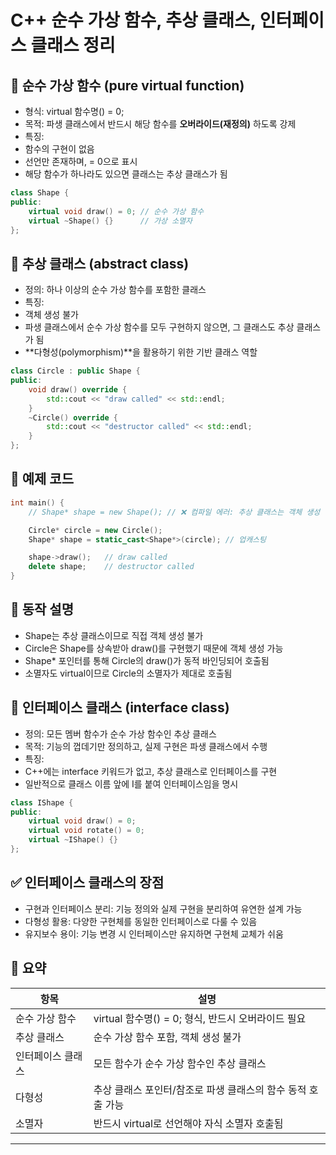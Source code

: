 # C++ 순수 가상 함수, 추상 클래스, 인터페이스 클래스 정리

## 📌 순수 가상 함수 (pure virtual function)
- 형식: virtual 함수명() = 0;
- 목적: 파생 클래스에서 반드시 해당 함수를 **오버라이드(재정의)** 하도록 강제
- 특징:
- 함수의 구현이 없음
- 선언만 존재하며, = 0으로 표시
- 해당 함수가 하나라도 있으면 클래스는 추상 클래스가 됨

```cpp
class Shape {
public:
    virtual void draw() = 0; // 순수 가상 함수
    virtual ~Shape() {}      // 가상 소멸자
};
```


## 🧠 추상 클래스 (abstract class)
- 정의: 하나 이상의 순수 가상 함수를 포함한 클래스
- 특징:
- 객체 생성 불가
- 파생 클래스에서 순수 가상 함수를 모두 구현하지 않으면, 그 클래스도 추상 클래스가 됨
- **다형성(polymorphism)**을 활용하기 위한 기반 클래스 역할

```cpp
class Circle : public Shape {
public:
    void draw() override {
        std::cout << "draw called" << std::endl;
    }
    ~Circle() override {
        std::cout << "destructor called" << std::endl;
    }
};
```


## 🧪 예제 코드
```cpp
int main() {
    // Shape* shape = new Shape(); // ❌ 컴파일 에러: 추상 클래스는 객체 생성 불가

    Circle* circle = new Circle();
    Shape* shape = static_cast<Shape*>(circle); // 업캐스팅

    shape->draw();   // draw called
    delete shape;    // destructor called
}
```

## 🧠 동작 설명
- Shape는 추상 클래스이므로 직접 객체 생성 불가
- Circle은 Shape를 상속받아 draw()를 구현했기 때문에 객체 생성 가능
- Shape* 포인터를 통해 Circle의 draw()가 동적 바인딩되어 호출됨
- 소멸자도 virtual이므로 Circle의 소멸자가 제대로 호출됨

## 🧩 인터페이스 클래스 (interface class)
- 정의: 모든 멤버 함수가 순수 가상 함수인 추상 클래스
- 목적: 기능의 껍데기만 정의하고, 실제 구현은 파생 클래스에서 수행
- 특징:
- C++에는 interface 키워드가 없고, 추상 클래스로 인터페이스를 구현
- 일반적으로 클래스 이름 앞에 I를 붙여 인터페이스임을 명시

```cpp
class IShape {
public:
    virtual void draw() = 0;
    virtual void rotate() = 0;
    virtual ~IShape() {}
};
```


## ✅ 인터페이스 클래스의 장점
- 구현과 인터페이스 분리: 기능 정의와 실제 구현을 분리하여 유연한 설계 가능
- 다형성 활용: 다양한 구현체를 동일한 인터페이스로 다룰 수 있음
- 유지보수 용이: 기능 변경 시 인터페이스만 유지하면 구현체 교체가 쉬움

## 📌 요약

| 항목 | 설명 | 
|------------------|-------------------------------------------|
| 순수 가상 함수 | virtual 함수명() = 0; 형식, 반드시 오버라이드 필요 | 
| 추상 클래스 | 순수 가상 함수 포함, 객체 생성 불가 | 
| 인터페이스 클래스 | 모든 함수가 순수 가상 함수인 추상 클래스 | 
| 다형성 | 추상 클래스 포인터/참조로 파생 클래스의 함수 동적 호출 가능 | 
| 소멸자 | 반드시 virtual로 선언해야 자식 소멸자 호출됨 | 
---




